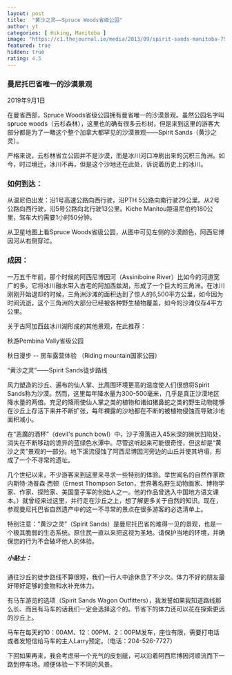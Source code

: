 ```yaml
---
layout: post
title:  "黄沙之灵——Spruce Woods省级公园"
author: yt
categories: [ Hiking, Manitoba ]
image: "https://c1.thejournal.ie/media/2013/09/spirit-sands-manitoba-752x501.jpg"
featured: true
hidden: true
rating: 4.5
---
```

### 曼尼托巴省唯一的沙漠景观

2019年9月1日

在曼省西部，Spruce Woods省级公园拥有曼省唯一的沙漠景观。虽然公园名字叫spruce woods（云杉森林），这里也的确有很多云杉树，但是来到这里的游客大部分都是为了一睹这个整个加拿大都罕见的沙漠景观——Spirit Sands（黄沙之灵）。

严格来说，云杉林省立公园并不是沙漠，而是冰川河口冲刷出来的沉积三角洲。如今，时过境迁，冰川不再，但是这个沙地还在此处，诉说着历史上的冰川。

### 如何到达：

从温尼伯出发：沿1号高速公路向西行驶，沿PTH 5公路向南行驶29公里。从2号公路向西行驶，沿5号公路向北行驶13公里。Kiche Manitou距温尼伯约180公里，驾车大约需要1小时50分钟。

从卫星地图上看Spruce Woods省级公园，从图中可见左侧的沙漠颜色，阿西尼博因河从右侧穿过。

### 成因：

一万五千年前，那个时候的阿西尼博因河（Assiniboine River）比如今的河道宽广的多。它将冰川融水带入古老的阿加西兹湖，形成了一个巨大的三角洲。在冰川刚刚开始退却的时候，三角洲沙滩的面积达到了惊人的6,500平方公里，如今因为时间流逝，这个三角洲的大部分已经被各种野生植物覆盖，如今的沙滩仅存4平方公里。

关于古阿加西兹冰川湖形成的其他景观，在此推荐：

秋游Pembina Vally省级公园

秋日漫步 -- 房车露营体验 （Riding mountain国家公园）

“黄沙之灵”——Spirit Sands徒步路线


风力塑造的沙丘、遍布的仙人掌、比周围环境更高的温度使人们很想将Spirit Sands称为沙漠。然而，这里每年降水量为300-500毫米，几乎是真正沙漠地区降水量的两倍。充足的降雨使仙人掌之类的植物和诸如猪鼻蛇之类的野生动物能够在沙丘上存活下来并不断扩张，每年裸露的沙地都在不断的被植物侵蚀而导致沙地面积减小。

在“恶魔的酒杯”（devil's punch bowl）中，沙子滑落进入45米深的碗状凹陷处，消失在不断移动的诡异的蓝绿色水潭中。尽管这听起来可能很奇怪，但这却是“黄沙之灵”景观的一部分。地下溪流侵蚀了阿西尼博因河旁边的山丘并使其坍塌，形成了一个不寻常的遗址。

几个世纪以来，不少游客来到这里来寻求一些特别的体验。举世闻名的自然作家欧内斯特·汤普森·西顿（Ernest Thompson Seton，世界著名野生动物画家、博物学家、作家、探险家、美国童子军的创始人之一。他的作品曾选入中国地方语文课本。）就曾经来过这里，并行走在沙丘之上，想了解更多关于自然的知识。现在，参观曼尼托巴省自然遗产中的这一不寻常的景点在很多游客的必选清单上。


特别注意：“黄沙之灵”（Spirit Sands）是曼尼托巴省的难得一见的景观，也是一个极其脆弱的生态系统。原住民一直以来把这视为圣地。请保护当地的环境，并确保您的行为不会破坏他人的体验。

##### 小贴士：

通往沙丘的徒步路线不算很短，我们一行人中途休息了不少次。体力不好的朋友最好带好足够的食物和水补充体力。

有马车游览的选项（Spirit Sands Wagon Outfitters），我发誓如果我知道路线那么长、而且有马车的话我们一定会选择这个的。节省下的体力还可以花在探索更远的沙丘上。

马车在每天的10：00AM、12：00PM、2：00PM发车，座位有限，需要打电话或者发短信给马车的主人Larry预定。（电话：204-526-7727）

下回如果再来，我会考虑带一个充气的皮划艇，可以沿着阿西尼博因河顺流而下一路到停车场。顺便体验一下不同的风景。
